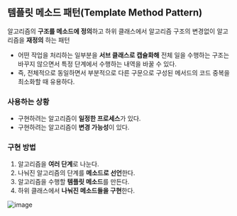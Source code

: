 ## 템플릿 메소드 패턴(Template Method Pattern)

알고리즘의 **구조를 메소드에 정의**하고 하위 클래스에서 알고리즘 구조의 변경없이 알고리즘을 **재정의** 하는 패턴

- 어떤 작업을 처리하는 일부분을 **서브 클래스로 캡슐화해** 전체 일을 수행하는 구조는 바꾸지 않으면서 특정 단계에서 수행하는 내역을 바꿀 수 있다.
- 즉, 전체적으로 동일하면서 부분적으로 다른 구문으로 구성된 메서드의 코드 중복을 최소화할 때 유용하다.

### 사용하는 상황

 - 구현하려는 알고리즘이 **일정한 프로세스**가 있다.
 - 구현하려는 알고리즘이 **변경 가능성**이 있다.

### 구현 방법

 1. 알고리즘을 **여러 단계**로 나눈다.
 2. 나눠진 알고리즘의 단계를 **메소드로 선언**한다.
 3. 알고리즘을 수행할 **템플릿 메소드**를 만든다.
 4. 하위 클래스에서 **나눠진 메소드들을 구현**한다.

![image](https://user-images.githubusercontent.com/50781066/209489704-cb2ebeb5-14ba-444f-95e6-c908332c14af.png)